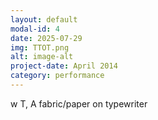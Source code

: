 ```yaml
---
layout: default
modal-id: 4
date: 2025-07-29
img: TTOT.png
alt: image-alt
project-date: April 2014
category: performance
---
```


w T, A
fabric/paper on typewriter

